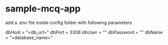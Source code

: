 # sample-mcq-app

add a .env file inside config folder with following parameters

dbHost = "<db_url>"
dbPort = 3306
dbUser = "<username>"
dbPassword = "<password>"
dbName = "<database_name>"